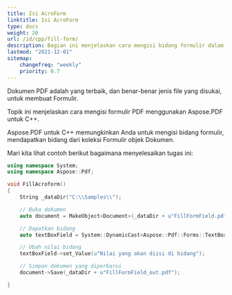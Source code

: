 ```yaml
---
title: Isi AcroForm
linktitle: Isi AcroForm
type: docs
weight: 20
url: /id/cpp/fill-form/
description: Bagian ini menjelaskan cara mengisi bidang formulir dalam dokumen PDF dengan Aspose.PDF untuk C++.
lastmod: "2021-12-01"
sitemap:
    changefreq: "weekly"
    priority: 0.7
---
```


Dokumen PDF adalah yang terbaik, dan benar-benar jenis file yang disukai, untuk membuat Formulir.

Topik ini menjelaskan cara mengisi formulir PDF menggunakan Aspose.PDF untuk C++.

Aspose.PDF untuk C++ memungkinkan Anda untuk mengisi bidang formulir, mendapatkan bidang dari koleksi Formulir objek Dokumen.

Mari kita lihat contoh berikut bagaimana menyelesaikan tugas ini:

```cpp
using namespace System;
using namespace Aspose::Pdf;

void FillAcroform()
{
    String _dataDir("C:\\Samples\\");

    // Buka dokumen
    auto document = MakeObject<Document>(_dataDir + u"FillFormField.pdf");

    // Dapatkan bidang
    auto textBoxField = System::DynamicCast<Aspose::Pdf::Forms::TextBoxField>(document->get_Form()->idx_get(u"textbox1"));

    // Ubah nilai bidang
    textBoxField->set_Value(u"Nilai yang akan diisi di bidang");

    // Simpan dokumen yang diperbarui
    document->Save(_dataDir + u"FillFormField_out.pdf");

}
```